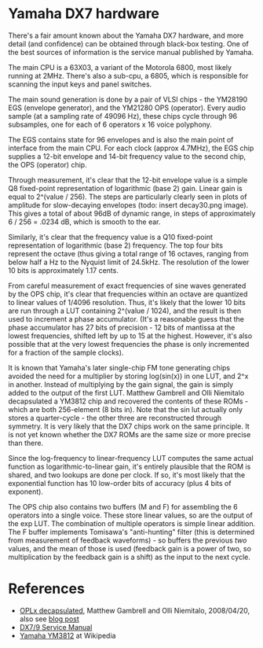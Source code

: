 # Yamaha DX7 hardware #

There's a fair amount known about the Yamaha DX7 hardware, and more detail (and confidence) can be obtained through black-box testing. One of the best sources of information is the service manual published by Yamaha.

The main CPU is a 63X03, a variant of the Motorola 6800, most likely running at 2MHz. There's also a sub-cpu, a 6805, which is responsible for scanning the input keys and panel switches.

The main sound generation is done by a pair of VLSI chips - the YM28190 EGS (envelope generator), and the YM21280 OPS (operator). Every audio sample (at a sampling rate of 49096 Hz), these chips cycle through 96 subsamples, one for each of 6 operators x 16 voice polyphony.

The EGS contains state for 96 envelopes and is also the main point of interface from the main CPU. For each clock (approx 4.7MHz), the EGS chip supplies a 12-bit envelope and 14-bit frequency value to the second chip, the OPS (operator) chip.

Through measurement, it's clear that the 12-bit envelope value is a simple Q8 fixed-point representation of logarithmic (base 2) gain. Linear gain is equal to 2^(value / 256). The steps are particularly clearly seen in plots of amplitude for slow-decaying envelopes (todo: insert decay30.png image). This gives a total of about 96dB of dynamic range, in steps of approximately 6 / 256 = .0234 dB, which is smooth to the ear.

Similarly, it's clear that the frequency value is a Q10 fixed-point representation of logarithmic (base 2) frequency. The top four bits represent the octave (thus giving a total range of 16 octaves, ranging from below half a Hz to the Nyquist limit of 24.5kHz. The resolution of the lower 10 bits is approximately 1.17 cents.

From careful measurement of exact frequencies of sine waves generated by the OPS chip, it's clear that frequencies within an octave are quantized to linear values of 1/4096 resolution. Thus, it's likely that the lower 10 bits are run through a LUT containing 2^(value / 1024), and the result is then used to increment a phase accumulator. (It's a reasonable guess that the phase accumulator has 27 bits of precision - 12 bits of mantissa at the lowest frequencies, shifted left by up to 15 at the highest. However, it's also possible that at the very lowest frequencies the phase is only incremented for a fraction of the sample clocks).

It is known that Yamaha's later single-chip FM tone generating chips avoided the need for a multiplier by storing log(sin(x)) in one LUT, and 2^x in another. Instead of multiplying by the gain signal, the gain is simply added to the output of the first LUT. Matthew Gambrell and Olli Niemitalo decapsulated a YM3812 chip and recovered the contents of these ROMs - which are both 256-element (8 bits in). Note that the sin lut actually only stores a quarter-cycle - the other three are reconstructed through symmetry. It is very likely that the DX7 chips work on the same principle. It is not yet known whether the DX7 ROMs are the same size or more precise than there.

Since the log-frequency to linear-frequency LUT computes the same actual function as logarithmic-to-linear gain, it's entirely plausible that the ROM is shared, and two lookups are done per clock. If so, it's most likely that the exponential function has 10 low-order bits of accuracy (plus 4 bits of exponent).

The OPS chip also contains two buffers (M and F) for assembling the 6 operators into a single voice. These store linear values, so are the output of the exp LUT. The combination of multiple operators is simple linear addition. The F buffer implements Tomisawa's "anti-hunting" filter (this is determined from measurement of feedback waveforms) - so buffers the previous _two_ values, and the mean of those is used (feedback gain is a power of two, so multiplication by the feedback gain is a shift) as the input to the next cycle.

# References #

  * [OPLx decapsulated](https://docs.google.com/a/google.com/Doc?id=dd8kqn9f_13cqjkf4gp), Matthew Gambrell and Olli Niemitalo, 2008/04/20, also see [blog post](http://yehar.com/blog/?p=665)
  * [DX7/9 Service Manual](http://www.abdn.ac.uk/~mth192/dx7/manuals/dx7-9_service_manual_1.pdf)
  * [Yamaha YM3812](http://en.wikipedia.org/wiki/Yamaha_YM3812) at Wikipedia